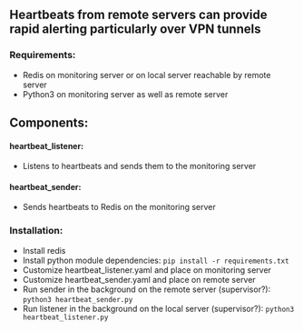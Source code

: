 ## Heartbeats from remote servers can provide rapid alerting particularly over VPN tunnels

### Requirements:
 - Redis on monitoring server or on local server reachable by remote server
 - Python3 on monitoring server as well as remote server

## Components: 
#### heartbeat_listener:
- Listens to heartbeats and sends them to the monitoring server

#### heartbeat_sender:
- Sends heartbeats to Redis on the monitoring server

### Installation:
  - Install redis
  - Install python module dependencies: `pip install -r requirements.txt`
  - Customize heartbeat_listener.yaml and place on monitoring server
  - Customize heartbeat_sender.yaml and place on remote server
  - Run sender in the background on the remote server (supervisor?): `python3 heartbeat_sender.py`
  - Run listener in the background on the local server (supervisor?): `python3 heartbeat_listener.py`